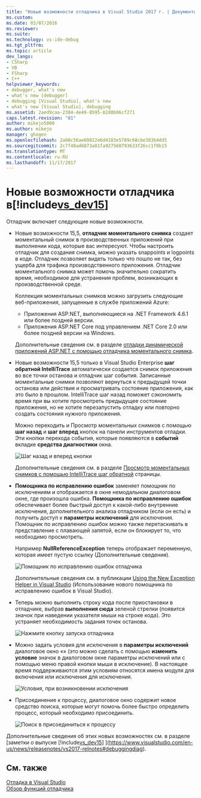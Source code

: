 ```yaml
---
title: "Новые возможности отладчика в Visual Studio 2017 г. | Документы Microsoft"
ms.custom: 
ms.date: 03/07/2016
ms.reviewer: 
ms.suite: 
ms.technology: vs-ide-debug
ms.tgt_pltfrm: 
ms.topic: article
dev_langs:
- CSharp
- VB
- FSharp
- C++
helpviewer_keywords:
- debugger, what's new
- what's new [debugger]
- debugging [Visual Studio], what's new
- what's new [Visual Studio], debugging
ms.assetid: 2aed9caa-2384-4e49-8595-82d8b06cf271
caps.latest.revision: "81"
author: mikejo5000
ms.author: mikejo
manager: ghogen
ms.openlocfilehash: 2a08c56ae60822e6d4183e5789c68cbe383b4dd5
ms.sourcegitcommit: 2c7f48ad6073a81fa927568793633f26cc1f0b15
ms.translationtype: MT
ms.contentlocale: ru-RU
ms.lasthandoff: 11/17/2017
---
```

# <a name="whats-new-for-the-debugger-in-includevsdev15miscincludesvsdev15mdmd"></a>Новые возможности отладчика в[!include[vs_dev15](../misc/includes/vs_dev15_md.md)]

Отладчик включает следующие новые возможности.

- Новые возможности 15,5, **отладчик моментального снимка** создает моментальный снимок в производственных приложений при выполнении кода, которые вас интересуют. Чтобы настроить отладчик для создания снимка, можно указать snappoints и logpoints в коде. Отладчик позволяет видеть только что пошло не так, без ущерба для трафика производственного приложения. Отладчик моментального снимка может помочь значительно сократить время, необходимое для устранения проблем, возникающих в производственной среде.

    Коллекция моментальных снимков можно загрузить следующие веб-приложения, запущенные в службе приложений Azure:

    * Приложения ASP.NET, выполняющиеся на .NET Framework 4.6.1 или более поздней версии.
    * Приложения ASP.NET Core под управлением .NET Core 2.0 или более поздней версии на Windows.

    Дополнительные сведения см. в разделе [отладки динамической приложений ASP.NET с помощью отладчика моментального снимка](../debugger/debug-live-azure-applications.md).

- Новые возможности 15,5 только в Visual Studio Enterprise **шаг обратной IntelliTrace** автоматически создается снимок приложения во все точки останова и отладчик шаг события. Записанные моментальные снимки позволяют вернуться к предыдущей точки останова или действия и просматривать состояние приложения, как это было в прошлом. IntelliTrace шаг назад поможет сэкономить время при вы хотите просмотреть предыдущее состояние приложения, но не хотите перезапустить отладку или повторно создать состояния нужного приложения.

    Можно переходить и Просмотр моментальных снимков с помощью **шаг назад** и **шаг вперед** кнопок на панели инструментов отладки. Эти кнопки перехода события, которые появляются в **событий** вкладке **средства диагностики** окна.

    ![Шаг назад и вперед кнопки](../debugger/media/intellitrace-step-back-icons-description.png  "кнопки шаг назад и вперед")

    Дополнительные сведения см. в разделе [Просмотр моментальных снимков с помощью IntelliTrace шаг обратной](../debugger/how-to-use-intellitrace-step-back.md) страницы.

- **Помощника по исправлению ошибок** заменяет помощник по исключениям и отображается в окне немодальном диалоговом окне, где произошла ошибка. **Помощника по исправлению ошибок** обеспечивает более быстрый доступ к какой-либо внутренние исключения, дополнительного анализа отладчиком (если он есть) и получить доступ к **параметры исключений** для исключения. Помощник по исправлению ошибок можно также перетаскивать в представление с плавающей запятой, если он блокирует то, что необходимо просмотреть.

    Например **NullReferenceException** теперь отображает переменную, которая имеет пустую ссылку (Дополнительные сведения).

    ![Помощник по исправлению ошибок отладчика](../debugger/media/dbg-exception-helper.png "DbgExceptionHelper")

    Дополнительные сведения см. в публикации [Using the New Exception Helper in Visual Studio](https://blogs.msdn.microsoft.com/visualstudioalm/2016/03/31/using-the-new-exception-helper-in-visual-studio-15-preview/) (Использование нового помощника по исправлению ошибок в Visual Studio).

- Теперь можно выполнить строку кода после приостановки в отладчике, выбрав **выполнения сюда** зеленой стрелки (появится значок при наведении указателя мыши на строке кода). Это устраняет необходимость задания точек останова.

    ![Нажмите кнопку запуска отладчика](../debugger/media/dbg-run-to-click.png "DbgRunToClick") 

- Можно задать условия для исключения в **параметры исключений** диалоговое окно «» (это можно сделать с помощью **изменить условие** значок в диалоговом окне параметры исключений или с помощью меню правой кнопки мыши в исключение). В настоящее время поддерживаются этим условиям относятся имена модуля для включения или исключения для исключения.

    ![Условия, при возникновении исключения](../debugger/media/dbg-conditional-exception.png "DbgConditionalException")

- Присоединение к процессу, диалоговое окно содержит новое средство поиска, которые могут помочь более быстро определить процесс, который необходимо присоединить.

    ![Поиск в присоединиться к процессу](../debugger/media/dbg-attach-to-process-search.png "DbgAttachToProcessSearch") 

Дополнительные сведения об этих новых возможностях см. в разделе [заметки о выпуске [!include[vs_dev15](../misc/includes/vs_dev15_md.md)] ](https://www.visualstudio.com/en-us/news/releasenotes/vs2017-relnotes#debuggingdiag).
  
## <a name="see-also"></a>См. также  
 [Отладка в Visual Studio](../debugger/index.md)  
 [Обзор функций отладчика](../debugger/debugger-feature-tour.md)